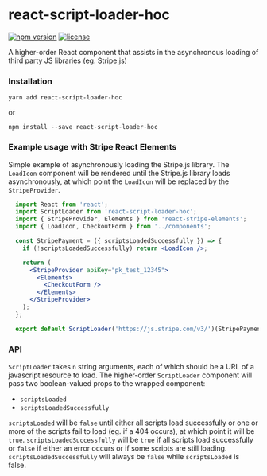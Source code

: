 # react-script-loader-hoc
[![npm version](https://img.shields.io/badge/npm-v1.2.2-brightgreen.svg)](https://www.npmjs.com/package/react-script-loader-hoc) [![license](https://img.shields.io/badge/License-MIT-blue.svg)](https://github.com/sesilio/react-script-loader-hoc/blob/master/LICENSE)

A higher-order React component that assists in the asynchronous loading of third party JS libraries (eg. Stripe.js)

### Installation
```
yarn add react-script-loader-hoc
```
or
```
npm install --save react-script-loader-hoc
```

### Example usage with Stripe React Elements
Simple example of asynchronously loading the Stripe.js library. The `LoadIcon` component will be rendered until the Stripe.js library loads asynchronously, at which point the `LoadIcon` will be replaced by the `StripeProvider`.
```jsx
  import React from 'react';
  import ScriptLoader from 'react-script-loader-hoc';
  import { StripeProvider, Elements } from 'react-stripe-elements';
  import { LoadIcon, CheckoutForm } from '../components';

  const StripePayment = ({ scriptsLoadedSuccessfully }) => {
    if (!scriptsLoadedSuccessfully) return <LoadIcon />;

    return (
      <StripeProvider apiKey="pk_test_12345">
        <Elements>
          <CheckoutForm />
        </Elements>
      </StripeProvider>
    );
  };

  export default ScriptLoader('https://js.stripe.com/v3/')(StripePayment);
```

### API
`ScriptLoader` takes `n` string arguments, each of which should be a URL of a javascript resource to load. The higher-order `ScriptLoader` component will pass two boolean-valued props to the wrapped component:
 - `scriptsLoaded`
 - `scriptsLoadedSuccessfully`

`scriptsLoaded` will be `false` until either all scripts load successfully or one or more of the scripts fail to load (eg. if a 404 occurs), at which point it will be `true`. `scriptsLoadedSuccessfully` will be `true` if all scripts load successfully or `false` if either an error occurs or if some scripts are still loading. `scriptsLoadedSuccessfully` will always be `false` while `scriptsLoaded` is false.

